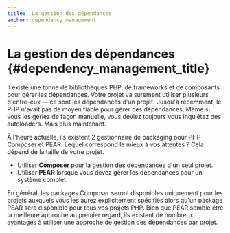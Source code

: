 ```yaml
---
title:  La gestion des dépendances
anchor: dependency_management
---
```


# La gestion des dépendances {#dependency_management_title}

Il existe une tonne de bibliothèques PHP, de frameworks et de composants pour gérer les dépendances. Votre projet va 
surement utiliser plusieurs d'entre-eux — ce sont les dépendances d'un projet. Jusqu'à récemment, le PHP n'avait pas de 
moyen fiable pour gérer ces dépendances. Même si vous les gériez de façon manuelle, vous deviez toujours vous 
inquiétez des autoloaders. Mais plus maintenant.

À l'heure actuelle, ils existent 2 gestionnaire de packaging pour PHP - Composer et PEAR. Lequel correspond le mieux à 
vos attentes ? Cela dépend de la taille de votre projet.

 * Utiliser **Composer** pour la gestion des dépendances d'un seul projet.
 * Utiliser **PEAR** lorsque vous devez gérer les dépendances pour un système complet.

En général, les packages Composer seront disponibles uniquement pour les projets auxquels vous les aurez explicitement 
spécifiés alors qu'un package PEAR sera disponible pour tous vos projets PHP. Bien que PEAR semble être la meilleure 
approche au premier regard, ils existent de nombreux avantages à utiliser une approche de gestion des dépendances par 
projet.
